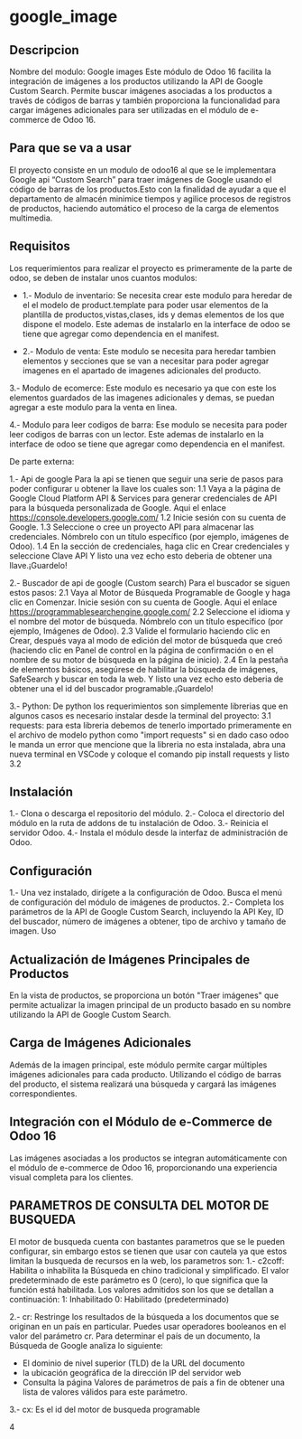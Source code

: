 #  google_image
## Descripcion
Nombre del modulo: Google images
Este módulo de Odoo 16 facilita la integración de imágenes a los productos utilizando la API de Google Custom Search. Permite buscar imágenes asociadas a los productos a través de códigos de barras y también proporciona la funcionalidad para cargar imágenes adicionales para ser utilizadas en el módulo de e-commerce de Odoo 16.

## Para que se va a usar
El proyecto consiste en un modulo de odoo16 al que se le implementara Google api “Custom Search” para traer imágenes de Google usando el código de barras de los productos.Esto con la finalidad de ayudar a que el departamento de almacén minimice tiempos y agilice procesos de registros de productos, haciendo automático el proceso de la carga de elementos multimedia.

## Requisitos

Los requerimientos para realizar el proyecto es primeramente de la parte de odoo, se deben de instalar unos cuantos modulos:
* 1.- Modulo de inventario: Se necesita crear este modulo para heredar de el el modelo de product.template para poder usar elementos de la plantilla de productos,vistas,clases, ids y demas elementos de los que dispone el modelo. Este ademas de instalarlo en la interface de odoo se tiene que agregar como dependencia en el manifest.

* 2.- Modulo de venta: Este modulo se necesita para heredar tambien elementos y secciones que se van a necesitar para poder agregar imagenes en el apartado de imagenes adicionales del producto.

3.- Modulo de ecomerce: Este modulo es necesario ya que con este los elementos guardados de las imagenes adicionales y demas, se puedan agregar a este modulo para la venta en linea.

4.- Modulo para leer codigos de barra: Ese modulo se necesita para poder leer codigos de barras con un lector. Este ademas de instalarlo en la interface de odoo se tiene que agregar como dependencia en el manifest.

De parte externa:

1.- Api de google
Para la api se tienen que seguir una serie de pasos para poder configurar u obtener la llave los cuales son:
    1.1 Vaya a la página de Google Cloud Platform API & Services para generar credenciales de API para la búsqueda personalizada de Google. Aqui el enlace https://console.developers.google.com/ 
    1.2 Inicie sesión con su cuenta de Google.
    1.3 Seleccione o cree un proyecto API para almacenar las credenciales. Nómbrelo con un título específico (por ejemplo, imágenes de Odoo).
    1.4 En la sección de credenciales, haga clic en Crear credenciales y seleccione Clave API
Y listo una vez echo esto deberia de obtener una llave.¡Guardelo!

2.- Buscador de api de google (Custom search)
Para el buscador se siguen estos pasos: 
    2.1 Vaya al Motor de Búsqueda Programable de Google y haga clic en Comenzar. Inicie sesión con su cuenta de Google. Aqui el enlace https://programmablesearchengine.google.com/
    2.2 Seleccione el idioma y el nombre del motor de búsqueda. Nómbrelo con un título específico (por ejemplo, Imágenes de Odoo).
    2.3 Valide el formulario haciendo clic en Crear, después vaya al modo de edición del motor de búsqueda que creó (haciendo clic en Panel de control en la página de confirmación o en el nombre de su motor de búsqueda en la página de inicio).
    2.4 En la pestaña de elementos básicos, asegúrese de habilitar la búsqueda de imágenes, SafeSearch y buscar en toda la web.
Y listo una vez echo esto deberia de obtener una el id del buscador programable.¡Guardelo!

3.- Python: 
De python los requerimientos son simplemente librerias que en algunos casos es necesario instalar desde la terminal del proyecto:
    3.1 requests: para esta libreria debemos de tenerlo importado primeramente en el archivo de modelo python como "import requests" si en dado caso odoo le manda un error que mencione que la libreria no esta instalada, abra una nueva terminal en VSCode y coloque el comando pip install requests y listo
    3.2 

## Instalación
1.- Clona o descarga el repositorio del módulo.
2.- Coloca el directorio del módulo en la ruta de addons de tu instalación de Odoo.
3.- Reinicia el servidor Odoo.
4.- Instala el módulo desde la interfaz de administración de Odoo.

## Configuración
1.- Una vez instalado, dirígete a la configuración de Odoo. Busca el menú de configuración del módulo de imágenes de productos.
2.- Completa los parámetros de la API de Google Custom Search, incluyendo la API Key, ID del buscador, número de imágenes a obtener, tipo de archivo y tamaño de imagen.
Uso
## Actualización de Imágenes Principales de Productos
En la vista de productos, se proporciona un botón "Traer imágenes" que permite actualizar la imagen principal de un producto basado en su nombre utilizando la API de Google Custom Search.
## Carga de Imágenes Adicionales
Además de la imagen principal, este módulo permite cargar múltiples imágenes adicionales para cada producto. Utilizando el código de barras del producto, el sistema realizará una búsqueda y cargará las imágenes correspondientes.
## Integración con el Módulo de e-Commerce de Odoo 16
Las imágenes asociadas a los productos se integran automáticamente con el módulo de e-commerce de Odoo 16, proporcionando una experiencia visual completa para los clientes.

## PARAMETROS DE CONSULTA DEL MOTOR DE BUSQUEDA
El motor de busqueda cuenta con bastantes parametros que se le pueden configurar, sin embargo estos se tienen que usar con cautela ya que estos limitan la busqueda de recursos en la web, los parametros son:
1.- c2coff: Habilita o inhabilita la Búsqueda en chino tradicional y simplificado. El valor predeterminado de este parámetro es 0 (cero), lo que significa que la función está habilitada. Los valores admitidos son los que se detallan a continuación:
1: Inhabilitado
0: Habilitado (predeterminado)

2.- cr: Restringe los resultados de la búsqueda a los documentos que se originan en un país en particular. Puedes usar operadores booleanos en el valor del parámetro cr. Para determinar el país de un documento, la Búsqueda de Google analiza lo siguiente:
* El dominio de nivel superior (TLD) de la URL del documento
* la ubicación geográfica de la dirección IP del servidor web
* Consulta la página Valores de parámetros de país a fin de obtener una lista de valores válidos para este parámetro.

3.- cx: Es el id del motor de busqueda programable

4